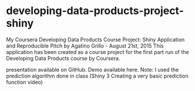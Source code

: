 # developing-data-products-project-shiny
My Coursera Developing Data Products Course Project: Shiny Application and Reproducible Pitch  by Agatino Grillo - August 21st, 2015 
This application has been created as a course project for the first part run of the Developing Data Products course by Coursera.

presentation available on GitHub.
Demo available here.
Note: I used the prediction algorithm done in class (Shiny 3 Creating a very basic prediction function video)

